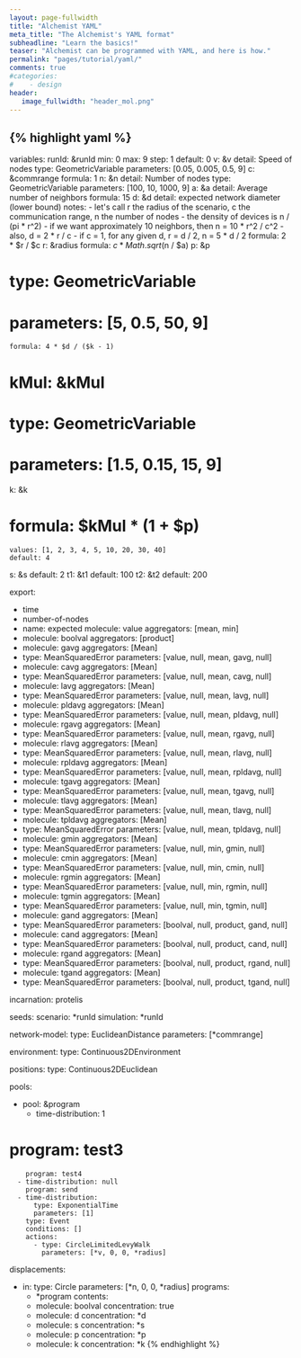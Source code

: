 ```yaml
---
layout: page-fullwidth
title: "Alchemist YAML"
meta_title: "The Alchemist's YAML format"
subheadline: "Learn the basics!"
teaser: "Alchemist can be programmed with YAML, and here is how."
permalink: "pages/tutorial/yaml/"
comments: true
#categories:
#    - design
header:
   image_fullwidth: "header_mol.png"
---
```

{% highlight yaml %}
---
variables:
  runId: &runId
    min: 0
    max: 9
    step: 1
    default: 0
  v: &v
    detail: Speed of nodes
    type: GeometricVariable
    parameters: [0.05, 0.005, 0.5, 9]
  c: &commrange
    formula: 1
  n: &n
    detail: Number of nodes
    type: GeometricVariable
    parameters: [100, 10, 1000, 9]
  a: &a
    detail: Average number of neighbors
    formula: 15
  d: &d
    detail: expected network diameter (lower bound)
    notes:
      - let's call r the radius of the scenario, c the communication range, n the number of nodes
      - the density of devices is n / (pi * r^2)
      - if we want approximately 10 neighbors, then n = 10 * r^2 / c^2
      - also, d = 2 * r / c
      - if c = 1, for any given d, r = d / 2, n = 5 * d / 2
    formula: 2 * $r / $c
  r: &radius
    formula: $c * Math.sqrt($n / $a)
  p: &p
#    type: GeometricVariable
#    parameters: [5, 0.5, 50, 9]
    formula: 4 * $d / ($k - 1)
#  kMul: &kMul
#    type: GeometricVariable
#    parameters: [1.5, 0.15, 15, 9]
  k: &k
#    formula: $kMul * (1 + $p)
    values: [1, 2, 3, 4, 5, 10, 20, 30, 40]
    default: 4
  s: &s
    default: 2
  t1: &t1
    default: 100
  t2: &t2
    default: 200

export:
  - time
  - number-of-nodes
  - name: expected
    molecule: value
    aggregators: [mean, min]
  - molecule: boolval
    aggregators: [product]
  - molecule: gavg
    aggregators: [Mean]
  - type: MeanSquaredError
    parameters: [value, null, mean, gavg, null]
  - molecule: cavg
    aggregators: [Mean]
  - type: MeanSquaredError
    parameters: [value, null, mean, cavg, null]
  - molecule: lavg
    aggregators: [Mean]
  - type: MeanSquaredError
    parameters: [value, null, mean, lavg, null]
  - molecule: pldavg
    aggregators: [Mean]
  - type: MeanSquaredError
    parameters: [value, null, mean, pldavg, null]
  - molecule: rgavg
    aggregators: [Mean]
  - type: MeanSquaredError
    parameters: [value, null, mean, rgavg, null]
  - molecule: rlavg
    aggregators: [Mean]
  - type: MeanSquaredError
    parameters: [value, null, mean, rlavg, null]
  - molecule: rpldavg
    aggregators: [Mean]
  - type: MeanSquaredError
    parameters: [value, null, mean, rpldavg, null]
  - molecule: tgavg
    aggregators: [Mean]
  - type: MeanSquaredError
    parameters: [value, null, mean, tgavg, null]
  - molecule: tlavg
    aggregators: [Mean]
  - type: MeanSquaredError
    parameters: [value, null, mean, tlavg, null]
  - molecule: tpldavg
    aggregators: [Mean]
  - type: MeanSquaredError
    parameters: [value, null, mean, tpldavg, null]
  - molecule: gmin
    aggregators: [Mean]
  - type: MeanSquaredError
    parameters: [value, null, min, gmin, null]
  - molecule: cmin
    aggregators: [Mean]
  - type: MeanSquaredError
    parameters: [value, null, min, cmin, null]
  - molecule: rgmin
    aggregators: [Mean]
  - type: MeanSquaredError
    parameters: [value, null, min, rgmin, null]
  - molecule: tgmin
    aggregators: [Mean]
  - type: MeanSquaredError
    parameters: [value, null, min, tgmin, null]
  - molecule: gand
    aggregators: [Mean]
  - type: MeanSquaredError
    parameters: [boolval, null, product, gand, null]
  - molecule: cand
    aggregators: [Mean]
  - type: MeanSquaredError
    parameters: [boolval, null, product, cand, null]
  - molecule: rgand
    aggregators: [Mean]
  - type: MeanSquaredError
    parameters: [boolval, null, product, rgand, null]
  - molecule: tgand
    aggregators: [Mean]
  - type: MeanSquaredError
    parameters: [boolval, null, product, tgand, null]

incarnation: protelis

seeds:
  scenario: *runId
  simulation: *runId

network-model:
  type: EuclideanDistance
  parameters: [*commrange]

environment:
  type: Continuous2DEnvironment

positions:
  type: Continuous2DEuclidean

pools:
  - pool: &program
      - time-distribution: 1
#        program: test3
        program: test4
      - time-distribution: null
        program: send
      - time-distribution:
          type: ExponentialTime
          parameters: [1]
        type: Event
        conditions: []
        actions:
          - type: CircleLimitedLevyWalk
            parameters: [*v, 0, 0, *radius]


displacements:
  - in:
      type: Circle
      parameters: [*n, 0, 0, *radius]
    programs:
      - *program
    contents:
      - molecule: boolval
        concentration: true
      - molecule: d
        concentration: *d
      - molecule: s
        concentration: *s
      - molecule: p
        concentration: *p
      - molecule: k
        concentration: *k
{% endhighlight %}
